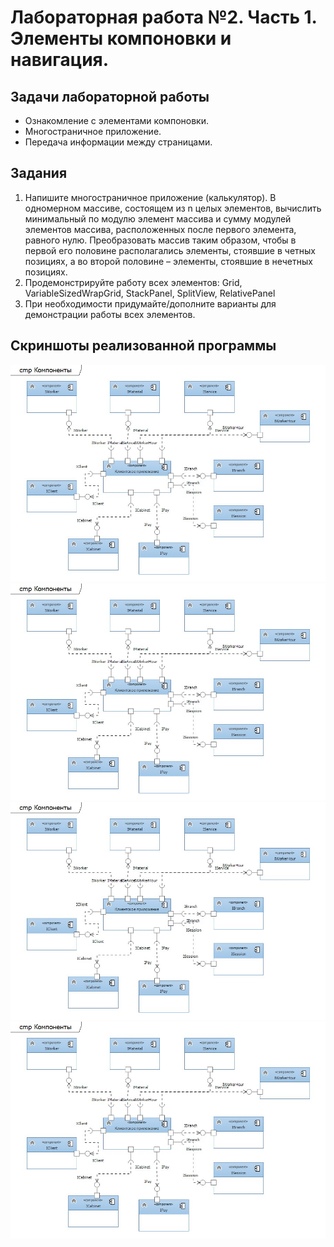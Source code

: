 # Лабораторная работа №2. Часть 1. Элементы компоновки и навигация.
## Задачи лабораторной работы
* Ознакомление с элементами компоновки.
* Многостраничное приложение.
* Передача информации между страницами.

## Задания
1. Напишите многостраничное приложение (калькулятор). В одномерном массиве, состоящем из n целых элементов, вычислить минимальный по модулю элемент массива и сумму модулей элементов массива, расположенных после первого элемента, равного нулю. 
Преобразовать массив таким образом, чтобы в первой его половине располагались элементы, стоявшие в четных позициях, а во второй половине – элементы, стоявшие в нечетных позициях.
2. Продемонстрируйте работу всех элементов: Grid, VariableSizedWrapGrid, StackPanel, SplitView, RelativePanel 
3. При необходимости придумайте/дополните варианты для демонстрации работы всех элементов.
## Скриншоты реализованной программы
![](https://github.com/To4ilko1/tattoo-parlor/blob/master/resources/Диаграмма%20компонентов.jpg "Скриншот №1")
![](https://github.com/To4ilko1/tattoo-parlor/blob/master/resources/Диаграмма%20компонентов.jpg "Скриншот №2")
![](https://github.com/To4ilko1/tattoo-parlor/blob/master/resources/Диаграмма%20компонентов.jpg "Скриншот №3")
![](https://github.com/To4ilko1/tattoo-parlor/blob/master/resources/Диаграмма%20компонентов.jpg "Скриншот №4")
